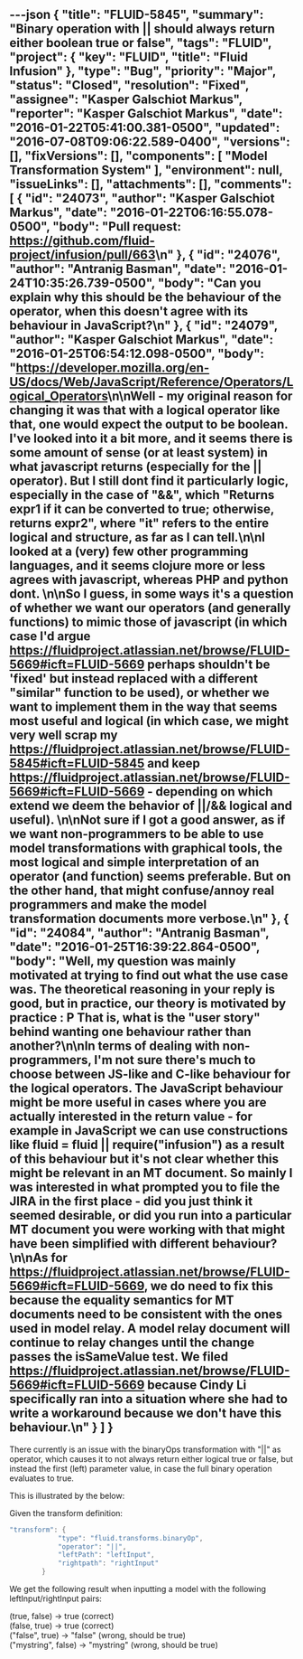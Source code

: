 ---json
{
  "title": "FLUID-5845",
  "summary": "Binary operation with || should always return either boolean true or false",
  "tags": "FLUID",
  "project": {
    "key": "FLUID",
    "title": "Fluid Infusion"
  },
  "type": "Bug",
  "priority": "Major",
  "status": "Closed",
  "resolution": "Fixed",
  "assignee": "Kasper Galschiot Markus",
  "reporter": "Kasper Galschiot Markus",
  "date": "2016-01-22T05:41:00.381-0500",
  "updated": "2016-07-08T09:06:22.589-0400",
  "versions": [],
  "fixVersions": [],
  "components": [
    "Model Transformation System"
  ],
  "environment": null,
  "issueLinks": [],
  "attachments": [],
  "comments": [
    {
      "id": "24073",
      "author": "Kasper Galschiot Markus",
      "date": "2016-01-22T06:16:55.078-0500",
      "body": "Pull request: <https://github.com/fluid-project/infusion/pull/663>\n"
    },
    {
      "id": "24076",
      "author": "Antranig Basman",
      "date": "2016-01-24T10:35:26.739-0500",
      "body": "Can you explain why this should be the behaviour of the operator, when this doesn't agree with its behaviour in JavaScript?\n"
    },
    {
      "id": "24079",
      "author": "Kasper Galschiot Markus",
      "date": "2016-01-25T06:54:12.098-0500",
      "body": "<https://developer.mozilla.org/en-US/docs/Web/JavaScript/Reference/Operators/Logical_Operators>\n\nWell - my original reason for changing it was that with a logical operator like that, one would expect the output to be boolean. I've looked into it a bit more, and it seems there is some amount of sense (or at least system) in what javascript returns (especially for the || operator). But I still dont find it particularly logic, especially in the case of \"&&\", which \"Returns expr1 if it can be converted to true; otherwise, returns expr2\", where \"it\" refers to the entire logical and structure, as far as I can tell.\n\nI looked at a (very) few other programming languages, and it seems clojure more or less agrees with javascript, whereas PHP and python dont.&#x20;\n\nSo I guess, in some ways it's a question of whether we want our operators (and generally functions) to mimic those of javascript (in which case I'd argue <https://fluidproject.atlassian.net/browse/FLUID-5669#icft=FLUID-5669> perhaps shouldn't be 'fixed' but instead replaced with a different \"similar\" function to be used), or whether we want to implement them in the way that seems most useful and logical (in which case, we might very well scrap my <https://fluidproject.atlassian.net/browse/FLUID-5845#icft=FLUID-5845> and keep <https://fluidproject.atlassian.net/browse/FLUID-5669#icft=FLUID-5669> - depending on which extend we deem the behavior of ||/&& logical and useful).&#x20;\n\nNot sure if I got a good answer, as if we want non-programmers to be able to use model transformations with graphical tools, the most logical and simple interpretation of an operator (and function) seems preferable. But on the other hand, that might confuse/annoy real programmers and make the model transformation documents more verbose.\n"
    },
    {
      "id": "24084",
      "author": "Antranig Basman",
      "date": "2016-01-25T16:39:22.864-0500",
      "body": "Well, my question was mainly motivated at trying to find out what the use case was. The theoretical reasoning in your reply is good, but in practice, our theory is motivated by practice : P That is, what is the \"user story\" behind wanting one behaviour rather than another?\n\nIn terms of dealing with non-programmers, I'm not sure there's much to choose between JS-like and C-like behaviour for the logical operators. The JavaScript behaviour **might** be more useful in cases where you are actually interested in the return value - for example in JavaScript we can use constructions like fluid = fluid || require(\"infusion\") as a result of this behaviour but it's not clear whether this might be relevant in an MT document. So mainly I was interested in what prompted you to file the JIRA in the first place - did you just think it seemed desirable, or did you run into a particular MT document you were working with that might have been simplified with different behaviour?\n\nAs for <https://fluidproject.atlassian.net/browse/FLUID-5669#icft=FLUID-5669>, we do need to fix this because the equality semantics for MT documents need to be consistent with the ones used in model relay. A model relay document will continue to relay changes until the change passes the isSameValue test. We filed <https://fluidproject.atlassian.net/browse/FLUID-5669#icft=FLUID-5669> because Cindy Li specifically ran into a situation where she had to write a workaround because we don't have this behaviour.\n"
    }
  ]
}
---
There currently is an issue with the binaryOps transformation with "||" as operator, which causes it to not always return either logical true or false, but instead the first (left) parameter value, in case the full binary operation evaluates to true.

This is illustrated by the below:

Given the transform definition:

```java
"transform": {
            "type": "fluid.transforms.binaryOp",
            "operator": "||",
            "leftPath": "leftInput",
            "rightpath": "rightInput"
        }
```

We get the following result when inputting a model with the following leftInput/rightInput pairs:

(true, false) -> true (correct)\
(false, true) -> true (correct)\
("false", true) -> "false" (wrong, should be true)\
("mystring", false) -> "mystring" (wrong, should be true)

        